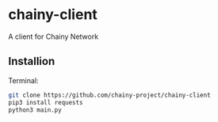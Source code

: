 # chainy-client
A client for Chainy Network

## Installion
Terminal:
```bash
git clone https://github.com/chainy-project/chainy-client
pip3 install requests
python3 main.py
```
